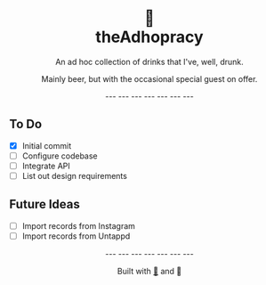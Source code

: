<h1 align="center">🍻<br/>theAdhopracy</h1>

<p align="center">An ad hoc collection of drinks that I've, well, drunk.</p>

<p align="center">Mainly beer, but with the occasional special guest on offer.</p>

<p align="center">--- --- --- --- --- --- ---</p>

## To Do

- [x] Initial commit
- [ ] Configure codebase
- [ ] Integrate API
- [ ] List out design requirements

## Future Ideas

- [ ] Import records from Instagram
- [ ] Import records from Untappd

<p align="center">--- --- --- --- --- --- ---</p>

<p align="center">Built with <a href="https://docs.astro.build/">🚀</a> and 🍺</p>
